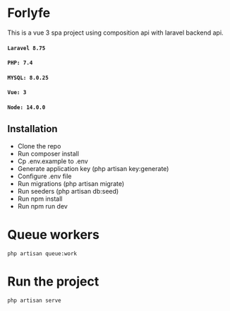 # Forlyfe

This is a vue 3 spa project using composition api with laravel backend api.

#### `Laravel 8.75`

#### `PHP: 7.4`

#### `MYSQL: 8.0.25`

#### `Vue: 3`

#### `Node: 14.0.0`

## Installation

-   Clone the repo
-   Run composer install
-   Cp .env.example to .env
-   Generate application key (php artisan key:generate)
-   Configure .env file
-   Run migrations (php artisan migrate)
-   Run seeders (php artisan db:seed)
-   Run npm install
-   Run npm run dev

# Queue workers

```
php artisan queue:work

```

# Run the project

```
php artisan serve

```
